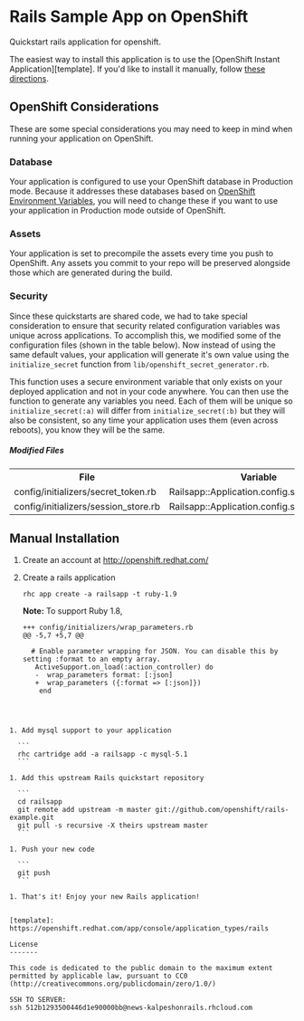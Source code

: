 # Rails Sample App on OpenShift #
Quickstart rails application for openshift.

The easiest way to install this application is to use the [OpenShift
Instant Application][template]. If you'd like to install it
manually, follow [these directions](#manual-installation).

## OpenShift Considerations ##
These are some special considerations you may need to keep in mind when
running your application on OpenShift.

### Database ###
Your application is configured to use your OpenShift database in
Production mode.
Because it addresses these databases based on [OpenShift Environment
Variables](http://red.ht/NvNoXC), you will need to change these if you
want to use your application in Production mode outside of
OpenShift.

### Assets ###
Your application is set to precompile the assets every time you push
to OpenShift. Any assets you commit to your repo will be preserved
alongside those which are generated during the build.

### Security ###
Since these quickstarts are shared code, we had to take special
consideration to ensure that security related configuration variables
was unique across applications.
To accomplish this, we modified some of the configuration files (shown
in the table below).
Now instead of using the same default values, your application will
generate it's own value using the `initialize_secret` function from `lib/openshift_secret_generator.rb`.

This function uses a secure environment variable that only exists on
your deployed application and not in your code anywhere.
You can then use the function to generate any variables you need.
Each of them will be unique so `initialize_secret(:a)` will differ
from `initialize_secret(:b)` but they will also be consistent, so any
time your application uses them (even across reboots), you know they
will be the same.

##### Modified Files #####

<table>
  <tr>
    <th>File</th>
    <th>Variable</th>
  </tr>
  <tr>
    <td>config/initializers/secret_token.rb</td>
    <td>Railsapp::Application.config.secret_token</td>
  </tr>
  <tr>
    <td>config/initializers/session_store.rb</td>
    <td>Railsapp::Application.config.session_store</td>
  </tr>
</table>

## Manual Installation ##

1. Create an account at http://openshift.redhat.com/

1. Create a rails application

    ```
    rhc app create -a railsapp -t ruby-1.9
    ```

   **Note:** To support Ruby 1.8,
   ```
   +++ config/initializers/wrap_parameters.rb
   @@ -5,7 +5,7 @@

     # Enable parameter wrapping for JSON. You can disable this by setting :format to an empty array.
      ActiveSupport.on_load(:action_controller) do
      -  wrap_parameters format: [:json]
      +  wrap_parameters ({:format => [:json]})
       end
  ```



1. Add mysql support to your application

    ```
    rhc cartridge add -a railsapp -c mysql-5.1
    ```

1. Add this upstream Rails quickstart repository

    ```
    cd railsapp
    git remote add upstream -m master git://github.com/openshift/rails-example.git
    git pull -s recursive -X theirs upstream master
    ```

1. Push your new code

    ```
    git push
    ```

1. That's it! Enjoy your new Rails application!


[template]: https://openshift.redhat.com/app/console/application_types/rails

License
-------

This code is dedicated to the public domain to the maximum extent permitted by applicable law, pursuant to CC0 (http://creativecommons.org/publicdomain/zero/1.0/)

SSH TO SERVER:
ssh 512b1293500446d1e90000bb@news-kalpeshonrails.rhcloud.com
